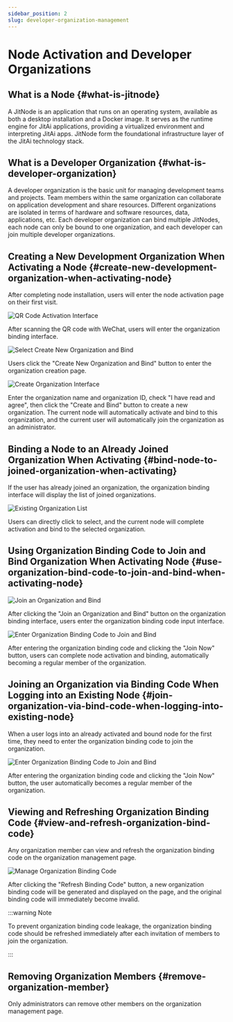 ```yaml
---
sidebar_position: 2
slug: developer-organization-management
---
```


# Node Activation and Developer Organizations

## What is a Node {#what-is-jitnode}
A JitNode is an application that runs on an operating system, available as both a desktop installation and a Docker image. It serves as the runtime engine for JitAi applications, providing a virtualized environment and interpreting JitAi apps. JitNode form the foundational infrastructure layer of the JitAi technology stack.

## What is a Developer Organization {#what-is-developer-organization}
A developer organization is the basic unit for managing development teams and projects. Team members within the same organization can collaborate on application development and share resources. Different organizations are isolated in terms of hardware and software resources, data, applications, etc. Each developer organization can bind multiple JitNodes, each node can only be bound to one organization, and each developer can join multiple developer organizations.

## Creating a New Development Organization When Activating a Node {#create-new-development-organization-when-activating-node}
After completing node installation, users will enter the node activation page on their first visit.

![QR Code Activation Interface](./img/qr-code-activation.png)

After scanning the QR code with WeChat, users will enter the organization binding interface.

![Select Create New Organization and Bind](./img/select-create-new-organization-and-bind.png)

Users click the "Create New Organization and Bind" button to enter the organization creation page.

![Create Organization Interface](./img/create-organization-interface.png)

Enter the organization name and organization ID, check "I have read and agree", then click the "Create and Bind" button to create a new organization. The current node will automatically activate and bind to this organization, and the current user will automatically join the organization as an administrator.

## Binding a Node to an Already Joined Organization When Activating {#bind-node-to-joined-organization-when-activating}
If the user has already joined an organization, the organization binding interface will display the list of joined organizations.

![Existing Organization List](./img/existing-organization-list.png)

Users can directly click to select, and the current node will complete activation and bind to the selected organization.

## Using Organization Binding Code to Join and Bind Organization When Activating Node {#use-organization-bind-code-to-join-and-bind-when-activating-node}
![Join an Organization and Bind](./img/join-organization-and-bind.png)

After clicking the "Join an Organization and Bind" button on the organization binding interface, users enter the organization binding code input interface.

![Enter Organization Binding Code to Join and Bind](./img/enter-organization-binding-code-join-and-bind.png)

After entering the organization binding code and clicking the "Join Now" button, users can complete node activation and binding, automatically becoming a regular member of the organization.

## Joining an Organization via Binding Code When Logging into an Existing Node {#join-organization-via-bind-code-when-logging-into-existing-node}
When a user logs into an already activated and bound node for the first time, they need to enter the organization binding code to join the organization.

![Enter Organization Binding Code to Join and Bind](./img/enter-organization-binding-code-join-and-bind.png)

After entering the organization binding code and clicking the "Join Now" button, the user automatically becomes a regular member of the organization.

## Viewing and Refreshing Organization Binding Code {#view-and-refresh-organization-bind-code}
Any organization member can view and refresh the organization binding code on the organization management page.

![Manage Organization Binding Code](./img/manage-organization-binding-code.png)

After clicking the "Refresh Binding Code" button, a new organization binding code will be generated and displayed on the page, and the original binding code will immediately become invalid.

:::warning Note

To prevent organization binding code leakage, the organization binding code should be refreshed immediately after each invitation of members to join the organization.

:::

## Removing Organization Members {#remove-organization-member}
Only administrators can remove other members on the organization management page.